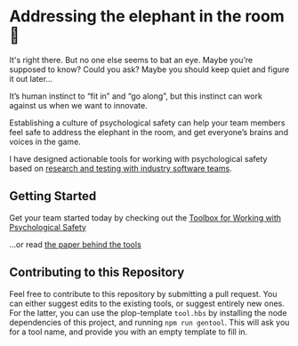 <meta name="viewport" content="width=device-width, initial-scale=1">

# Addressing the elephant in the room 🐘

It's right there. But no one else seems to bat an eye. Maybe you’re supposed to know? Could you ask? Maybe you should keep quiet and figure it out later...

It’s human instinct to “fit in” and “go along”, but this instinct can work against us when we want to innovate.

Establishing a culture of psychological safety can help your team members feel safe to address the elephant in the room, and get everyone’s brains and voices in the game.

I have designed actionable tools for working with psychological safety based on [research and testing with industry software teams](https://link.springer.com/chapter/10.1007/978-3-031-08169-9_6).

## Getting Started

Get your team started today by checking out the [Toolbox for Working with Psychological Safety](website/docs/intro.md)

...or read [the paper behind the tools](https://link.springer.com/chapter/10.1007/978-3-031-08169-9_6)

## Contributing to this Repository

Feel free to contribute to this repository by submitting a pull request. You can either suggest edits to the existing tools, or suggest entirely new ones. For the latter, you can use the plop-template `tool.hbs` by installing the node dependencies of this project, and running `npm run gentool`. This will ask you for a tool name, and provide you with an empty template to fill in.
